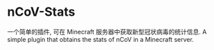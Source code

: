 # nCoV-Stats
一个简单的插件, 可在 Minecraft 服务器中获取新型冠状病毒的统计信息. A simple plugin that obtains the stats of nCoV in a Minecraft server.

